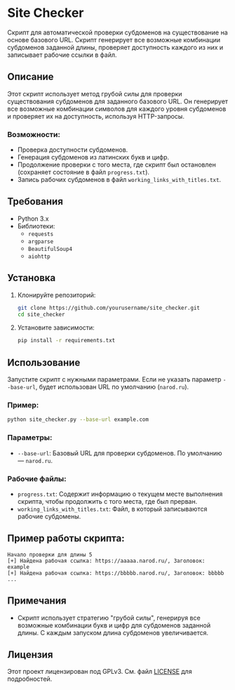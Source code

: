 # Site Checker

Скрипт для автоматической проверки субдоменов на существование на основе базового URL. Скрипт генерирует все возможные комбинации субдоменов заданной длины, проверяет доступность каждого из них и записывает рабочие ссылки в файл.

## Описание

Этот скрипт использует метод грубой силы для проверки существования субдоменов для заданного базового URL. Он генерирует все возможные комбинации символов для каждого уровня субдоменов и проверяет их на доступность, используя HTTP-запросы.

### Возможности:
- Проверка доступности субдоменов.
- Генерация субдоменов из латинских букв и цифр.
- Продолжение проверки с того места, где скрипт был остановлен (сохраняет состояние в файл `progress.txt`).
- Запись рабочих субдоменов в файл `working_links_with_titles.txt`.

## Требования

- Python 3.x
- Библиотеки:
  - `requests`
  - `argparse`
  - `BeautifulSoup4`
  - `aiohttp`

## Установка

1. Клонируйте репозиторий:
    ```bash
    git clone https://github.com/yourusername/site_checker.git
    cd site_checker
    ```

2. Установите зависимости:
    ```bash
    pip install -r requirements.txt
    ```

## Использование

Запустите скрипт с нужными параметрами. Если не указать параметр `--base-url`, будет использован URL по умолчанию (`narod.ru`).

### Пример:
```bash
python site_checker.py --base-url example.com
```

### Параметры:
- `--base-url`: Базовый URL для проверки субдоменов. По умолчанию — `narod.ru`.

### Рабочие файлы:
- `progress.txt`: Содержит информацию о текущем месте выполнения скрипта, чтобы продолжить с того места, где был прерван.
- `working_links_with_titles.txt`: Файл, в который записываются рабочие субдомены.

## Пример работы скрипта:

```
Начало проверки для длины 5
[+] Найдена рабочая ссылка: https://aaaaa.narod.ru/, Заголовок: example
[+] Найдена рабочая ссылка: https://bbbbb.narod.ru/, Заголовок: bbbbb
...
```

## Примечания

- Скрипт использует стратегию "грубой силы", генерируя все возможные комбинации букв и цифр для субдоменов заданной длины. С каждым запуском длина субдоменов увеличивается.

## Лицензия

Этот проект лицензирован под  GPLv3. См. файл [LICENSE](LICENSE) для подробностей.
